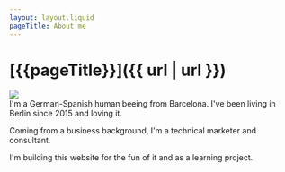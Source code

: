 ```yaml
---
layout: layout.liquid
pageTitle: About me
---
```

# [{{pageTitle}}]({{ url | url }})
<img src="{{ '/images/Jan-Balanya-Scholl.jpg' | url }}">
<br>
I'm a German-Spanish human beeing from Barcelona. I've been living in Berlin since 2015 and loving it.

Coming from a business background, I'm a technical marketer and consultant.

I'm building this website for the fun of it and as a learning project.